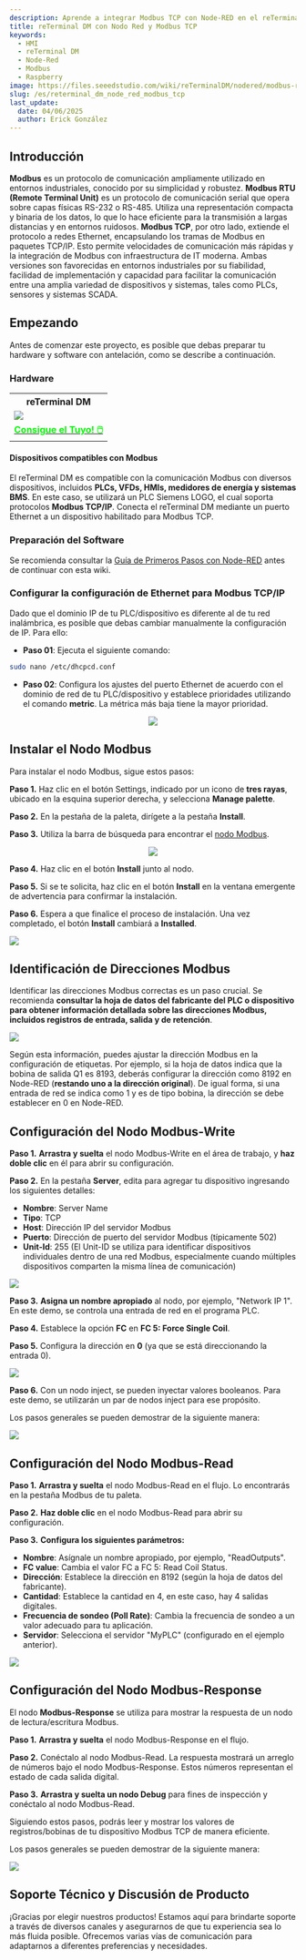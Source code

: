 ```yaml
---
description: Aprende a integrar Modbus TCP con Node-RED en el reTerminal DM. Esta guía cubre la configuración del hardware, la configuración de dispositivos Modbus y la creación de flujos Node-RED para una automatización y supervisión industriales eficientes.
title: reTerminal DM con Nodo Red y Modbus TCP
keywords:
  - HMI
  - reTerminal DM
  - Node-Red
  - Modbus
  - Raspberry
image: https://files.seeedstudio.com/wiki/reTerminalDM/nodered/modbus-reterminal.png
slug: /es/reterminal_dm_node_red_modbus_tcp
last_update:
  date: 04/06/2025
  author: Erick González
---
```

## Introducción

**Modbus** es un protocolo de comunicación ampliamente utilizado en entornos industriales, conocido por su simplicidad y robustez. **Modbus RTU (Remote Terminal Unit)** es un protocolo de comunicación serial que opera sobre capas físicas RS-232 o RS-485. Utiliza una representación compacta y binaria de los datos, lo que lo hace eficiente para la transmisión a largas distancias y en entornos ruidosos. **Modbus TCP**, por otro lado, extiende el protocolo a redes Ethernet, encapsulando los tramas de Modbus en paquetes TCP/IP. Esto permite velocidades de comunicación más rápidas y la integración de Modbus con infraestructura de IT moderna. Ambas versiones son favorecidas en entornos industriales por su fiabilidad, facilidad de implementación y capacidad para facilitar la comunicación entre una amplia variedad de dispositivos y sistemas, tales como PLCs, sensores y sistemas SCADA.

## Empezando

Antes de comenzar este proyecto, es posible que debas preparar tu hardware y software con antelación, como se describe a continuación.

### Hardware

<div class="table-center">
	<table class="table-nobg">
	    <tr class="table-trnobg">
	      <th class="table-trnobg">reTerminal DM</th>
		</tr>
	    <tr class="table-trnobg"></tr>
	    <tr class="table-trnobg">
	        <td class="table-trnobg">
	            <div style={{textAlign:'center'}}>
	                <img src="https://files.seeedstudio.com/wiki/reTerminalDM/ML/edgeimpulse/reterminaldm.png" style={{width:300, height:'auto'}}/>
	            </div>
	        </td>
	    </tr>
	    <tr class="table-trnobg"></tr>
	    <tr class="table-trnobg">
	        <td class="table-trnobg">
	            <div class="get_one_now_container" style={{textAlign: 'center'}}>
	                <a class="get_one_now_item" href="https://www.seeedstudio.com/reTerminal-DM-p-5616.html" target="_blank">
	                    <strong><span><font color={'FFFFFF'} size={"4"}> Consigue el Tuyo! 🖱️</font></span></strong>
	                </a>
	            </div>
	        </td>
	    </tr>
    </table>
</div>

#### Dispositivos compatibles con Modbus

El reTerminal DM es compatible con la comunicación Modbus con diversos dispositivos, incluidos **PLCs, VFDs, HMIs, medidores de energía y sistemas BMS**. En este caso, se utilizará un PLC Siemens LOGO, el cual soporta protocolos **Modbus TCP/IP**. Conecta el reTerminal DM mediante un puerto Ethernet a un dispositivo habilitado para Modbus TCP.

### Preparación del Software

Se recomienda consultar la [Guía de Primeros Pasos con Node-RED](https://wiki.seeedstudio.com/reTerminal-DM-Getting-Started-with-Node-Red/) antes de continuar con esta wiki.

### Configurar la configuración de Ethernet para Modbus TCP/IP

Dado que el dominio IP de tu PLC/dispositivo es diferente al de tu red inalámbrica, es posible que debas cambiar manualmente la configuración de IP. Para ello:

- **Paso 01**: Ejecuta el siguiente comando:

```sh
sudo nano /etc/dhcpcd.conf
```

- **Paso 02**: Configura los ajustes del puerto Ethernet de acuerdo con el dominio de red de tu PLC/dispositivo y establece prioridades utilizando el comando **metric**. La métrica más baja tiene la mayor prioridad.

<center><img width={600} src="https://files.seeedstudio.com/wiki/reTerminalDM/nodered/ipconfig.PNG" /></center>

## Instalar el Nodo Modbus

Para instalar el nodo Modbus, sigue estos pasos:

**Paso 1.** Haz clic en el botón Settings, indicado por un icono de **tres rayas**, ubicado en la esquina superior derecha, y selecciona **Manage palette**.

**Paso 2.** En la pestaña de la paleta, dirígete a la pestaña **Install**.

**Paso 3.** Utiliza la barra de búsqueda para encontrar el [nodo Modbus](https://flows.nodered.org/node/node-red-contrib-modbus).

<center><img width={600} src="https://files.seeedstudio.com/wiki/reTerminalDM/nodered/pallet.PNG" /></center>

**Paso 4.** Haz clic en el botón **Install** junto al nodo.

**Paso 5.** Si se te solicita, haz clic en el botón **Install** en la ventana emergente de advertencia para confirmar la instalación.

**Paso 6.** Espera a que finalice el proceso de instalación. Una vez completado, el botón **Install** cambiará a **Installed**.

<div style={{textAlign:'center'}}><img src="https://files.seeedstudio.com/wiki/reTerminalDM/nodered/nodered-edgebox1.gif" style={{width:800, height:'auto'}}/></div>

## Identificación de Direcciones Modbus

Identificar las direcciones Modbus correctas es un paso crucial. Se recomienda **consultar la hoja de datos del fabricante del PLC o dispositivo para obtener información detallada sobre las direcciones Modbus, incluidos registros de entrada, salida y de retención**.

<div style={{textAlign:'center'}}><img src="https://files.seeedstudio.com/wiki/reTerminalDM/nodered/modbus.PNG" style={{width:600, height:'auto'}}/></div>

Según esta información, puedes ajustar la dirección Modbus en la configuración de etiquetas. Por ejemplo, si la hoja de datos indica que la bobina de salida Q1 es 8193, deberás configurar la dirección como 8192 en Node-RED (**restando uno a la dirección original**). De igual forma, si una entrada de red se indica como 1 y es de tipo bobina, la dirección se debe establecer en 0 en Node-RED.

## Configuración del Nodo Modbus-Write

**Paso 1.** **Arrastra y suelta** el nodo Modbus-Write en el área de trabajo, y **haz doble clic** en él para abrir su configuración.
   
**Paso 2.** En la pestaña **Server**, edita para agregar tu dispositivo ingresando los siguientes detalles:

   - **Nombre**: Server Name  
   - **Tipo**: TCP  
   - **Host**: Dirección IP del servidor Modbus  
   - **Puerto**: Dirección de puerto del servidor Modbus (típicamente 502)  
   - **Unit-Id**: 255 (El Unit-ID se utiliza para identificar dispositivos individuales dentro de una red Modbus, especialmente cuando múltiples dispositivos comparten la misma línea de comunicación)

<div style={{textAlign:'center'}}><img src="https://files.seeedstudio.com/wiki/reTerminalDM/nodered/server.PNG" style={{width:600, height:'auto'}}/></div>

**Paso 3.** **Asigna un nombre apropiado** al nodo, por ejemplo, "Network IP 1". En este demo, se controla una entrada de red en el programa PLC.

**Paso 4.** Establece la opción **FC** en **FC 5: Force Single Coil**.

**Paso 5.** Configura la dirección en **0** (ya que se está direccionando la entrada 0).

<div style={{textAlign:'center'}}><img src="https://files.seeedstudio.com/wiki/reTerminalDM/nodered/networkip1.PNG" style={{width:600, height:'auto'}}/></div>

**Paso 6.** Con un nodo inject, se pueden inyectar valores booleanos. Para este demo, se utilizarán un par de nodos inject para ese propósito.

Los pasos generales se pueden demostrar de la siguiente manera:

<div style={{textAlign:'center'}}><img src="https://files.seeedstudio.com/wiki/reTerminalDM/nodered/modbus-write.gif" style={{width:800, height:'auto'}}/></div>

## Configuración del Nodo Modbus-Read

**Paso 1.** **Arrastra y suelta** el nodo Modbus-Read en el flujo. Lo encontrarás en la pestaña Modbus de tu paleta.

**Paso 2.** **Haz doble clic** en el nodo Modbus-Read para abrir su configuración.

**Paso 3.** **Configura los siguientes parámetros:**

   - **Nombre**: Asígnale un nombre apropiado, por ejemplo, "ReadOutputs".  
   - **FC value**: Cambia el valor FC a FC 5: Read Coil Status.  
   - **Dirección**: Establece la dirección en 8192 (según la hoja de datos del fabricante).  
   - **Cantidad**: Establece la cantidad en 4, en este caso, hay 4 salidas digitales.  
   - **Frecuencia de sondeo (Poll Rate)**: Cambia la frecuencia de sondeo a un valor adecuado para tu aplicación.  
   - **Servidor**: Selecciona el servidor "MyPLC" (configurado en el ejemplo anterior).

<div style={{textAlign:'center'}}><img src="https://files.seeedstudio.com/wiki/reTerminalDM/nodered/modbusread.PNG" style={{width:600, height:'auto'}}/></div> 

## Configuración del Nodo Modbus-Response

El nodo **Modbus-Response** se utiliza para mostrar la respuesta de un nodo de lectura/escritura Modbus.

**Paso 1.** **Arrastra y suelta** el nodo Modbus-Response en el flujo.

**Paso 2.** Conéctalo al nodo Modbus-Read. La respuesta mostrará un arreglo de números bajo el nodo Modbus-Response. Estos números representan el estado de cada salida digital.

**Paso 3.** **Arrastra y suelta un nodo Debug** para fines de inspección y conéctalo al nodo Modbus-Read.

Siguiendo estos pasos, podrás leer y mostrar los valores de registros/bobinas de tu dispositivo Modbus TCP de manera eficiente.

Los pasos generales se pueden demostrar de la siguiente manera:

<div style={{textAlign:'center'}}><img src="https://files.seeedstudio.com/wiki/reTerminalDM/nodered/modbus-read.gif" style={{width:800, height:'auto'}}/></div> 

## Soporte Técnico y Discusión de Producto

¡Gracias por elegir nuestros productos! Estamos aquí para brindarte soporte a través de diversos canales y asegurarnos de que tu experiencia sea lo más fluida posible. Ofrecemos varias vías de comunicación para adaptarnos a diferentes preferencias y necesidades.

<div class="button_tech_support_container">
  <a href="https://forum.seeedstudio.com/" class="button_forum"></a>
  <a href="https://www.seeedstudio.com/contacts" class="button_email"></a>
</div>

<div class="button_tech_support_container">
  <a href="https://discord.gg/eWkprNDMU7" class="button_discord"></a>
  <a href="https://github.com/Seeed-Studio/wiki-documents/discussions/69" class="button_discussion"></a>
</div>
